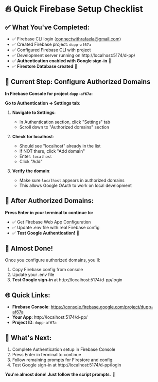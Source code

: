 # 🔥 Quick Firebase Setup Checklist

## ✅ **What You've Completed:**

- ✅ Firebase CLI login (connectwithrafaela@gmail.com)
- ✅ Created Firebase project: `dupp-af67a`
- ✅ Configured Firebase CLI with project
- ✅ Development server running on http://localhost:5174/d-pp/
- ✅ **Authentication enabled with Google sign-in** 🎉
- ✅ **Firestore Database created** 🎉

## 🔧 **Current Step: Configure Authorized Domains**

**In Firebase Console for project `dupp-af67a`:**

**Go to Authentication → Settings tab:**

1. **Navigate to Settings**:

   - In Authentication section, click "Settings" tab
   - Scroll down to "Authorized domains" section

2. **Check for localhost**:

   - Should see "localhost" already in the list
   - If NOT there, click "Add domain"
   - Enter: `localhost`
   - Click "Add"

3. **Verify the domain**:
   - Make sure `localhost` appears in authorized domains
   - This allows Google OAuth to work on local development

## 📱 **After Authorized Domains:**

**Press Enter in your terminal to continue to:**

- ✅ Get Firebase Web App Configuration
- ✅ Update .env file with real Firebase config
- ✅ **Test Google Authentication!** 🚀

## 🎯 **Almost Done!**

Once you configure authorized domains, you'll:

1. Copy Firebase config from console
2. Update your .env file
3. **Test Google sign-in** at http://localhost:5174/d-pp/login

## 🌐 **Quick Links:**

- **Firebase Console**: https://console.firebase.google.com/project/dupp-af67a
- **Your App**: http://localhost:5174/d-pp/
- **Project ID**: `dupp-af67a`

## 🎯 **What's Next:**

1. Complete Authentication setup in Firebase Console
2. Press Enter in terminal to continue
3. Follow remaining prompts for Firestore and config
4. Test Google sign-in at http://localhost:5174/d-pp/login

**You're almost done! Just follow the script prompts.** 🚀
